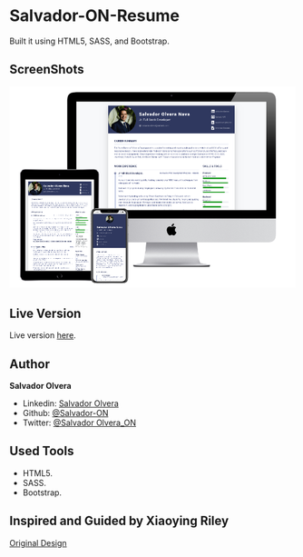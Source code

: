 
# Salvador-ON-Resume

Built it using HTML5, SASS, and Bootstrap.

## ScreenShots

![](./assets/images/screenshot-resume.png)

## Live Version

Live version [here](https://salvador-on.github.io/Salvador-ON-Resume).

## Author

**Salvador Olvera**
- Linkedin: [Salvador Olvera](https://www.linkedin.com/in/salvador-olvera-n)
- Github: [@Salvador-ON](https://github.com/Salvador-ON)
- Twitter: [@Salvador Olvera_ON](https://twitter.com/Salvador_ON) 

## Used Tools

- HTML5.
- SASS.
- Bootstrap.

## Inspired and Guided by Xiaoying Riley
[Original Design](https://themes.3rdwavemedia.com/bootstrap-templates/resume/free-bootstrap4-resume-cv-template-for-developers-pillar/)




